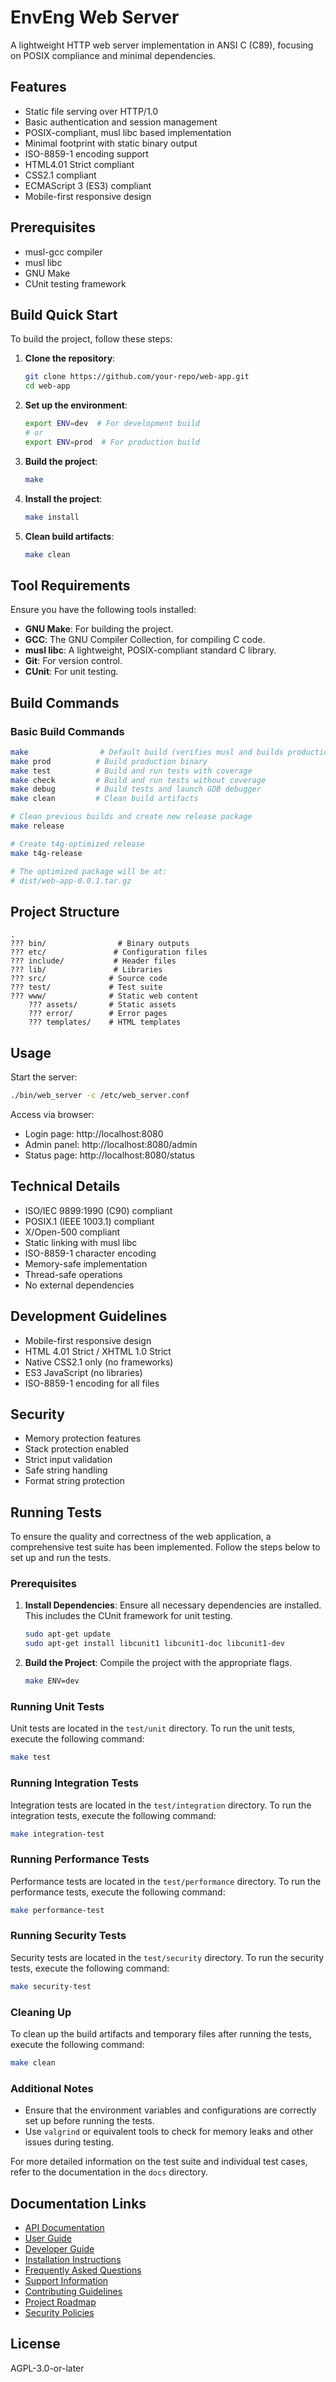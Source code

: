 # EnvEng Web Server

A lightweight HTTP web server implementation in ANSI C (C89), focusing on POSIX compliance and minimal dependencies.

## Features
- Static file serving over HTTP/1.0
- Basic authentication and session management
- POSIX-compliant, musl libc based implementation
- Minimal footprint with static binary output
- ISO-8859-1 encoding support
- HTML4.01 Strict compliant
- CSS2.1 compliant
- ECMAScript 3 (ES3) compliant
- Mobile-first responsive design

## Prerequisites
- musl-gcc compiler
- musl libc
- GNU Make
- CUnit testing framework

## Build Quick Start

To build the project, follow these steps:

1. **Clone the repository**:
    ```sh
    git clone https://github.com/your-repo/web-app.git
    cd web-app
    ```

2. **Set up the environment**:
    ```sh
    export ENV=dev  # For development build
    # or
    export ENV=prod  # For production build
    ```

3. **Build the project**:
    ```sh
    make
    ```

4. **Install the project**:
    ```sh
    make install
    ```

5. **Clean build artifacts**:
    ```sh
    make clean
    ```

## Tool Requirements

Ensure you have the following tools installed:

- **GNU Make**: For building the project.
- **GCC**: The GNU Compiler Collection, for compiling C code.
- **musl libc**: A lightweight, POSIX-compliant standard C library.
- **Git**: For version control.
- **CUnit**: For unit testing.

## Build Commands

### Basic Build Commands
```bash
make                # Default build (verifies musl and builds production)
make prod          # Build production binary
make test          # Build and run tests with coverage
make check         # Build and run tests without coverage
make debug         # Build tests and launch GDB debugger
make clean         # Clean build artifacts

# Clean previous builds and create new release package
make release

# Create t4g-optimized release
make t4g-release

# The optimized package will be at:
# dist/web-app-0.0.1.tar.gz
```

## Project Structure
```
.
??? bin/                # Binary outputs
??? etc/               # Configuration files
??? include/           # Header files
??? lib/               # Libraries
??? src/              # Source code
??? test/             # Test suite
??? www/              # Static web content
    ??? assets/       # Static assets
    ??? error/        # Error pages
    ??? templates/    # HTML templates
```

## Usage
Start the server:
```bash
./bin/web_server -c /etc/web_server.conf
```

Access via browser:
- Login page: http://localhost:8080
- Admin panel: http://localhost:8080/admin
- Status page: http://localhost:8080/status

## Technical Details
- ISO/IEC 9899:1990 (C90) compliant
- POSIX.1 (IEEE 1003.1) compliant
- X/Open-500 compliant
- Static linking with musl libc
- ISO-8859-1 character encoding
- Memory-safe implementation
- Thread-safe operations
- No external dependencies

## Development Guidelines
- Mobile-first responsive design
- HTML 4.01 Strict / XHTML 1.0 Strict
- Native CSS2.1 only (no frameworks)
- ES3 JavaScript (no libraries)
- ISO-8859-1 encoding for all files

## Security
- Memory protection features
- Stack protection enabled
- Strict input validation
- Safe string handling
- Format string protection

## Running Tests

To ensure the quality and correctness of the web application, a comprehensive test suite has been implemented. Follow the steps below to set up and run the tests.

### Prerequisites

1. **Install Dependencies**: Ensure all necessary dependencies are installed. This includes the CUnit framework for unit testing.
    ```sh
    sudo apt-get update
    sudo apt-get install libcunit1 libcunit1-doc libcunit1-dev
    ```

2. **Build the Project**: Compile the project with the appropriate flags.
    ```sh
    make ENV=dev
    ```

### Running Unit Tests

Unit tests are located in the `test/unit` directory. To run the unit tests, execute the following command:
```sh
make test
```

### Running Integration Tests

Integration tests are located in the `test/integration` directory. To run the integration tests, execute the following command:
```sh
make integration-test
```

### Running Performance Tests

Performance tests are located in the `test/performance` directory. To run the performance tests, execute the following command:
```sh
make performance-test
```

### Running Security Tests

Security tests are located in the `test/security` directory. To run the security tests, execute the following command:
```sh
make security-test
```

### Cleaning Up

To clean up the build artifacts and temporary files after running the tests, execute the following command:
```sh
make clean
```

### Additional Notes

- Ensure that the environment variables and configurations are correctly set up before running the tests.
- Use `valgrind` or equivalent tools to check for memory leaks and other issues during testing.

For more detailed information on the test suite and individual test cases, refer to the documentation in the `docs` directory.

## Documentation Links

- [API Documentation](docs/api/API.md)
- [User Guide](docs/user/USER_GUIDE.md)
- [Developer Guide](docs/dev/DEVELOPER_GUIDE.md)
- [Installation Instructions](docs/user/INSTALL.md)
- [Frequently Asked Questions](docs/user/FAQ.md)
- [Support Information](docs/user/SUPPORT.md)
- [Contributing Guidelines](docs/dev/CONTRIBUTING.md)
- [Project Roadmap](docs/project/ROADMAP.md)
- [Security Policies](docs/security/SECURITY.md)

## License
AGPL-3.0-or-later
